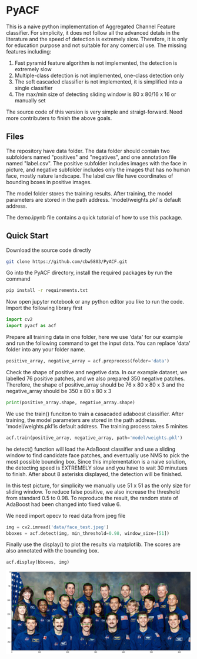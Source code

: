 # PyACF

This is a naive python implementation of Aggregated Channel Feature classifier. For simplicity, it does not follow all the advanced detals in the literature and the speed of detection is extremely slow. Therefore, it is only for education purpose and not suitable for any comercial use. The missing features including: 

1. Fast pyramid feature algorithm is not implemented, the detection is extremely slow
2. Multiple-class detection is not implemented, one-class detection only
3. The soft cascaded classifier is not implemented, it is simplified into a single classifier
4. The max/min size of detecting sliding window is 80 x 80/16 x 16 or manually set

The source code of this version is very simple and straigt-forward. Need more contributers to finish the above goals.

## Files

The repository have data folder. The data folder should contain two subfolders named "positives" and "negatives", and one annotation file named "label.csv". The positive subfolder includes images with the face in picture, and negative subfolder includes only the images that has no human face, mostly nature landscape. The label csv file have coordinates of bounding boxes in positive images. 

The model folder stores the training results. After training, the model parameters are stored in the path address. 'model/weights.pkl'is default address.

The demo.ipynb file contains a quick tutorial of how to use this package.

## Quick Start

Download the source code directly

```bash
git clone https://github.com/cbw5803/PyACF.git
```

Go into the PyACF directory, install the required packages by run the command
```bash
pip install -r requirements.txt
```

Now open jupyter notebook or any python editor you like to run the code. Import the following library first
```python
import cv2
import pyacf as acf
```

Prepare all training data in one folder, here we use 'data' for our example and run the following command to get the input data. You can replace 'data' folder into any your folder name.

```python
positive_array, negative_array = acf.preprocess(folder='data')
```

Check the shape of positive and negetive data. In our example dataset, we labelled 76 positive patches, and we also prepared 350 negative patches. Therefore, the shape of positive_array should be 76 x 80 x 80 x 3 and the negative_array should be 350 x 80 x 80 x 3

```python
print(positive_array.shape, negative_array.shape)
```

We use the train() funciton to train a casacaded adaboost classifier. After training, the model parameters are stored in the path address. 'model/weights.pkl'is default address. The training process takes 5 minites

```python
acf.train(positive_array, negative_array, path='model/weights.pkl')
```

he detect() function will load the AdaBoost classifier and use a sliding window to find candidate face patches, and eventually use NMS to pick the most possible bounding box. Since this implementation is a naive solution, the detecting speed is EXTREMELY slow and you have to wait 30 minutues to finish. After about 8 asterisks displayed, the detection will be finished.

In this test picture, for simplicity we manually use 51 x 51 as the only size for sliding window. To reduce false positive, we also increase the threshold from standard 0.5 to 0.98. To reproduce the result, the random state of AdaBoost had been changed into fixed value 6.

We need import opecv to read data from jpeg file

```python
img = cv2.imread('data/face_test.jpeg')
bboxes = acf.detect(img, min_threshold=0.98, window_size=[51])
```

Finally use the display() to plot the results via matplotlib. The scores are also annotated with the bounding box.

```python
acf.display(bboxes, img)
```

![](result.png)